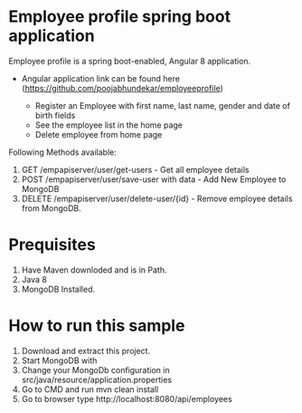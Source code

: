 # Employee profile spring boot application
Employee profile is a spring boot-enabled, Angular 8 application.
- Angular application link can be found here (https://github.com/poojabhundekar/employeeprofile)

  - Register an Employee with first name, last name, gender and date of birth fields
  - See the employee list in the home page
  - Delete employee from home page

Following Methods available:
1.  GET /empapiserver/user/get-users -  Get all employee details
2.  POST /empapiserver/user/save-user with data - Add New Employee to MongoDB
3.  DELETE /empapiserver/user/delete-user/{id} - Remove employee details from MongoDB.
# Prequisites
1.  Have Maven downloded and is in Path.
2.  Java 8
3.  MongoDB Installed.

# How to run this sample
1.  Download and extract this project.
2.  Start MongoDB with
3.  Change your MongoDb configuration in src/java/resource/application.properties
4.  Go to CMD and run mvn clean install
5.  Go to browser type http://localhost:8080/api/employees